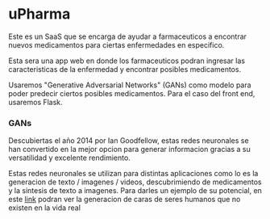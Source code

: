 # uPharma
Este es un SaaS que se encarga de ayudar a farmaceuticos a encontrar nuevos medicamentos para ciertas enfermedades en especifico. 


Esta sera una app web en donde los farmaceuticos podran ingresar las caracteristicas de la enfermedad y encontrar posibles medicamentos. 


Usaremos "Generative Adversarial Networks" (GANs) como modelo para poder predecir ciertos posibles medicamentos. Para el caso del front end, usaremos Flask.

### GANs

Descubiertas el año 2014 por Ian Goodfellow, estas redes neuronales se han convertido en la mejor opcion para generar informacion gracias a su versatilidad y excelente rendimiento.

Estas redes neuronales se utilizan para distintas aplicaciones como lo es la generacion de texto / imagenes / videos, descubrimiendo de medicamentos y la sintesis de texto a imagenes. Para darles un ejemplo de su potencial, en este [link](https://www.thispersondoesnotexist.com/) podran ver la generacion de caras de seres humanos que no existen en la vida real

